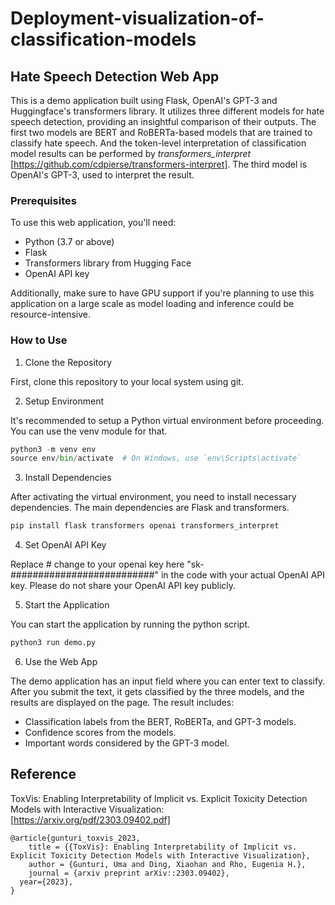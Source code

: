 # Deployment-visualization-of-classification-models

## Hate Speech Detection Web App
This is a demo application built using Flask, OpenAI's GPT-3 and Huggingface's transformers library. It utilizes three different models for hate speech detection, providing an insightful comparison of their outputs. The first two models are BERT and RoBERTa-based models that are trained to classify hate speech. And the token-level interpretation of classification model results can be performed by _transformers_interpret_ [https://github.com/cdpierse/transformers-interpret]. The third model is OpenAI's GPT-3, used to interpret the result.

### Prerequisites
To use this web application, you'll need:

- Python (3.7 or above)
- Flask
- Transformers library from Hugging Face
- OpenAI API key
  
Additionally, make sure to have GPU support if you're planning to use this application on a large scale as model loading and inference could be resource-intensive.

### How to Use
1. Clone the Repository

First, clone this repository to your local system using git.

2. Setup Environment

It's recommended to setup a Python virtual environment before proceeding. You can use the venv module for that.

```python
python3 -m venv env
source env/bin/activate  # On Windows, use `env\Scripts\activate`
```

3. Install Dependencies

After activating the virtual environment, you need to install necessary dependencies. The main dependencies are Flask and transformers.

```python
pip install flask transformers openai transformers_interpret
```

4. Set OpenAI API Key

Replace # change to your openai key here "sk-##########################" in the code with your actual OpenAI API key. Please do not share your OpenAI API key publicly.

5. Start the Application

You can start the application by running the python script.

```python
python3 run demo.py
```

6. Use the Web App

The demo application has an input field where you can enter text to classify. After you submit the text, it gets classified by the three models, and the results are displayed on the page. The result includes:

- Classification labels from the BERT, RoBERTa, and GPT-3 models.
- Confidence scores from the models.
- Important words considered by the GPT-3 model.

## Reference

ToxVis: Enabling Interpretability of Implicit vs. Explicit Toxicity Detection Models with Interactive Visualization: [https://arxiv.org/pdf/2303.09402.pdf]

```
@article{gunturi_toxvis_2023,
	title = {{ToxVis}: Enabling Interpretability of Implicit vs. Explicit Toxicity Detection Models with Interactive Visualization},
	author = {Gunturi, Uma and Ding, Xiaohan and Rho, Eugenia H.},
	journal = {arxiv preprint arXiv::2303.09402},
  year={2023},
}
```



